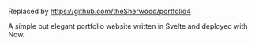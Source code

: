 Replaced by https://github.com/theSherwood/portfolio4

A simple but elegant portfolio website written in Svelte and deployed with Now.
